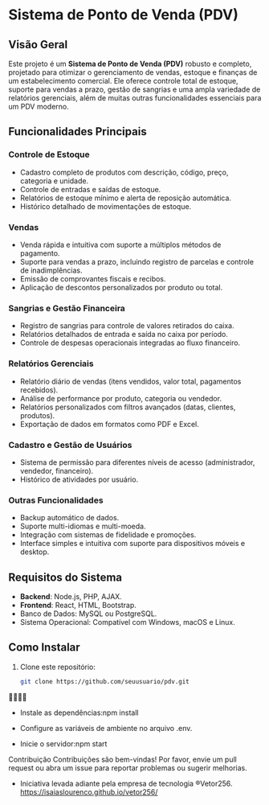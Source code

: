 # Sistema de Ponto de Venda (PDV)

## Visão Geral
Este projeto é um **Sistema de Ponto de Venda (PDV)** robusto e completo, projetado para otimizar o gerenciamento de vendas, estoque e finanças de um estabelecimento comercial. Ele oferece controle total de estoque, suporte para vendas a prazo, gestão de sangrias e uma ampla variedade de relatórios gerenciais, além de muitas outras funcionalidades essenciais para um PDV moderno.

## Funcionalidades Principais
### Controle de Estoque
- Cadastro completo de produtos com descrição, código, preço, categoria e unidade.
- Controle de entradas e saídas de estoque.
- Relatórios de estoque mínimo e alerta de reposição automática.
- Histórico detalhado de movimentações de estoque.

### Vendas
- Venda rápida e intuitiva com suporte a múltiplos métodos de pagamento.
- Suporte para vendas a prazo, incluindo registro de parcelas e controle de inadimplências.
- Emissão de comprovantes fiscais e recibos.
- Aplicação de descontos personalizados por produto ou total.

### Sangrias e Gestão Financeira
- Registro de sangrias para controle de valores retirados do caixa.
- Relatórios detalhados de entrada e saída no caixa por período.
- Controle de despesas operacionais integradas ao fluxo financeiro.

### Relatórios Gerenciais
- Relatório diário de vendas (itens vendidos, valor total, pagamentos recebidos).
- Análise de performance por produto, categoria ou vendedor.
- Relatórios personalizados com filtros avançados (datas, clientes, produtos).
- Exportação de dados em formatos como PDF e Excel.

### Cadastro e Gestão de Usuários
- Sistema de permissão para diferentes níveis de acesso (administrador, vendedor, financeiro).
- Histórico de atividades por usuário.

### Outras Funcionalidades
- Backup automático de dados.
- Suporte multi-idiomas e multi-moeda.
- Integração com sistemas de fidelidade e promoções.
- Interface simples e intuitiva com suporte para dispositivos móveis e desktop.

## Requisitos do Sistema
- **Backend**: Node.js, PHP, AJAX.
- **Frontend**: React, HTML, Bootstrap.
- Banco de Dados: MySQL ou PostgreSQL.
- Sistema Operacional: Compatível com Windows, macOS e Linux.

## Como Instalar
1. Clone este repositório:
   ```bash
   git clone https://github.com/seuusuario/pdv.git


- Instale as dependências:npm install

- Configure as variáveis de ambiente no arquivo .env.
- Inicie o servidor:npm start


Contribuição
Contribuições são bem-vindas! Por favor, envie um pull request ou abra um issue para reportar problemas ou sugerir melhorias.

- Iniciativa levada adiante pela empresa de tecnologia ®Vetor256. https://isaiaslourenco.github.io/vetor256/

